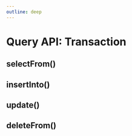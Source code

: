 ```yaml
---
outline: deep
---
```


# Query API: Transaction

## selectFrom()

## insertInto()

## update()

## deleteFrom()
